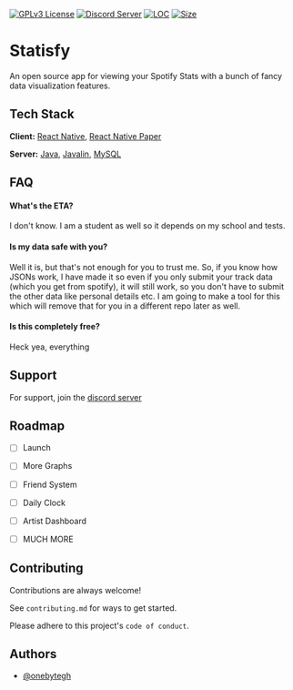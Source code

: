 
[![GPLv3 License](https://img.shields.io/badge/License-GPL%20v3-yellow.svg)](https://opensource.org/licenses/)
[![Discord Server](https://img.shields.io/discord/1008425702611243149)](https://discord.gg/dxqmcjaZUa)
[![LOC](https://img.shields.io/tokei/lines/github/onebytegh/statisfy)]()
[![Size](https://img.shields.io/github/repo-size/onebytegh/statisfy)]()
# Statisfy

An open source app for viewing your Spotify Stats with a bunch of fancy data visualization features.



## Tech Stack

**Client:** [React Native](https://reactnative.dev/), [React Native Paper](https://reactnativepaper.com/)

**Server:** [Java](https://adoptium.net/), [Javalin](https://javalin.io/), [MySQL](https://www.mysql.com/)


## FAQ

#### What's the ETA?

I don't know. I am a student as well so it depends on my school and tests.

#### Is my data safe with you?
Well it is, but that's not enough for you to trust me. So, if you know how JSONs work, I have made it so even if you only submit your track data (which you get from spotify), it will still work, so you don't have to submit the other data like personal details etc.
I am going to make  a tool for this which will remove that for you in a different repo later as well.
#### Is this completely free?

Heck yea, everything




## Support

For support, join the [discord server](https://discord.gg/dxqmcjaZUa)


## Roadmap

- [ ] Launch
- [ ] More Graphs
- [ ] Friend System
- [ ] Daily Clock
- [ ] Artist Dashboard
- [ ] MUCH MORE


## Contributing

Contributions are always welcome!

See `contributing.md` for ways to get started.

Please adhere to this project's `code of conduct`.


## Authors

- [@onebytegh](https://www.github.com/onebytegh)

